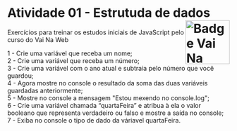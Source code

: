 # Atividade 01 - Estrutuda de dados <img src="https://i.ibb.co/QpLTKSz/badge-M2-T2.png" alt="Badge Vai Na Web T2.1" width="100" align="right">
Exercícios para treinar os estudos iniciais de JavaScript pelo curso do Vai Na Web<br>

1 - Crie uma variável que receba um nome;<br>
2 - Crie uma variável que receba um número;<br>
3 - Crie uma variável com o ano atual e subtraia pelo número que você guardou;<br>
4 - Agora mostre no console o resultado da soma das duas variáveis guardadas anteriormente;<br>
5 - Mostre no console a mensagem "Estou mexendo no console.log";<br>
6 - Crie uma variável chamada “quartaFeira” e atribua à ela o valor booleano que representa verdadeiro ou falso e mostre a saída no console;<br>
7 - Exiba no console o tipo de dado da váriavel quartaFeira.
